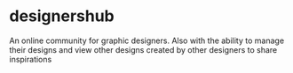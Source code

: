 # designershub
An online community for graphic designers. Also with the ability to manage their designs and view other designs created by other designers to share inspirations
